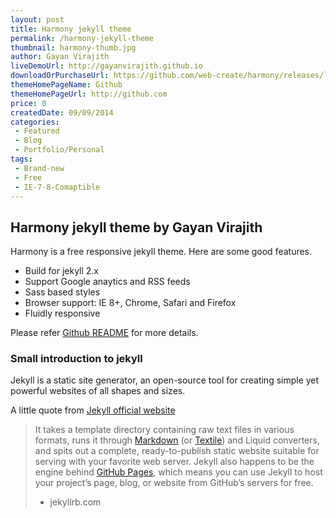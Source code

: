 ```yaml
---
layout: post
title: Harmony jekyll theme
permalink: /harmony-jekyll-theme
thumbnail: harmony-thumb.jpg
author: Gayan Virajith
liveDemoUrl: http://gayanvirajith.github.io
downloadOrPurchaseUrl: https://github.com/web-create/harmony/releases/latest
themeHomePageName: Github 
themeHomePageUrl: http://github.com
price: 0
createdDate: 09/09/2014
categories:
 - Featured
 - Blog
 - Portfolio/Personal
tags:
 - Brand-new
 - Free
 - IE-7-8-Comaptible
---
```


## Harmony jekyll theme by Gayan Virajith

Harmony is a free responsive jekyll theme. Here are some good features.

- Build for jekyll 2.x
- Support Google anaytics and RSS feeds
- Sass based styles
- Browser support: IE 8+, Chrome, Safari and Firefox
- Fluidly responsive

Please refer [Github README][readme] for more details.

### Small introduction to jekyll

Jekyll is a static site generator, an open-source tool for creating simple yet powerful websites of all shapes and sizes.

A little quote from [Jekyll official website][jekyllrb]

> It takes a template directory containing raw text files in various formats, runs it through [Markdown][markdown] (or [Textile][textile]) and Liquid converters, and spits out a complete, ready-to-publish static website suitable for serving with your favorite web server. Jekyll also happens to be the engine behind [GitHub Pages][github-pages], which means you can use Jekyll to host your project’s page, blog, or website from GitHub’s servers for free.
> - jekyllrb.com

[readme]: https://github.com/gayanvirajith/harmony
[jekyllrb]: http://jekyllrb.com/
[jekyll-gh]: https://github.com/mojombo/jekyll
[jekyll]:    http://jekyllrb.com
[markdown]: http://daringfireball.net/projects/markdown/
[textile]: http://redcloth.org/textile
[github-pages]: http://pages.github.com/

